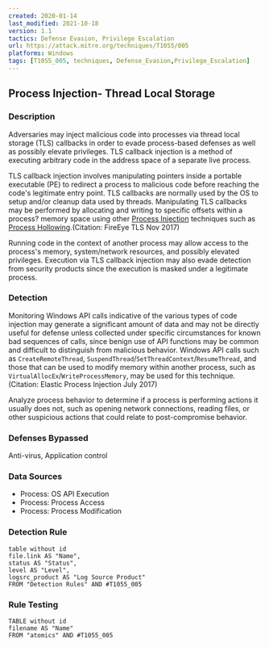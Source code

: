 ```yaml
---
created: 2020-01-14
last_modified: 2021-10-18
version: 1.1
tactics: Defense Evasion, Privilege Escalation
url: https://attack.mitre.org/techniques/T1055/005
platforms: Windows
tags: [T1055_005, techniques, Defense_Evasion,Privilege_Escalation]
---
```


## Process Injection- Thread Local Storage

### Description

Adversaries may inject malicious code into processes via thread local storage (TLS) callbacks in order to evade process-based defenses as well as possibly elevate privileges. TLS callback injection is a method of executing arbitrary code in the address space of a separate live process. 

TLS callback injection involves manipulating pointers inside a portable executable (PE) to redirect a process to malicious code before reaching the code's legitimate entry point. TLS callbacks are normally used by the OS to setup and/or cleanup data used by threads. Manipulating TLS callbacks may be performed by allocating and writing to specific offsets within a process? memory space using other [Process Injection](https://attack.mitre.org/techniques/T1055) techniques such as [Process Hollowing](https://attack.mitre.org/techniques/T1055/012).(Citation: FireEye TLS Nov 2017)

Running code in the context of another process may allow access to the process's memory, system/network resources, and possibly elevated privileges. Execution via TLS callback injection may also evade detection from security products since the execution is masked under a legitimate process. 

### Detection

Monitoring Windows API calls indicative of the various types of code injection may generate a significant amount of data and may not be directly useful for defense unless collected under specific circumstances for known bad sequences of calls, since benign use of API functions may be common and difficult to distinguish from malicious behavior. Windows API calls such as <code>CreateRemoteThread</code>, <code>SuspendThread</code>/<code>SetThreadContext</code>/<code>ResumeThread</code>, and those that can be used to modify memory within another process, such as <code>VirtualAllocEx</code>/<code>WriteProcessMemory</code>, may be used for this technique.(Citation: Elastic Process Injection July 2017)

Analyze process behavior to determine if a process is performing actions it usually does not, such as opening network connections, reading files, or other suspicious actions that could relate to post-compromise behavior. 

### Defenses Bypassed

Anti-virus, Application control

### Data Sources

  - Process: OS API Execution
  -  Process: Process Access
  -  Process: Process Modification
### Detection Rule

```dataview
table without id
file.link AS "Name",
status AS "Status",
level AS "Level",
logsrc_product AS "Log Source Product"
FROM "Detection Rules" AND #T1055_005
```

### Rule Testing

```dataview
TABLE without id
filename AS "Name"
FROM "atomics" AND #T1055_005
```
